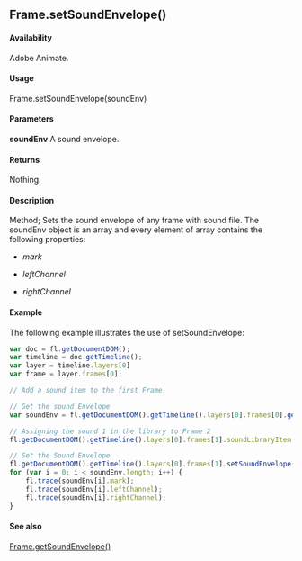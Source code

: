 ## Frame.setSoundEnvelope()

#### Availability

Adobe Animate.

#### Usage

Frame.setSoundEnvelope(soundEnv)

#### Parameters

**soundEnv** A sound envelope.

#### Returns

Nothing.

#### Description

Method; Sets the sound envelope of any frame with sound file. The soundEnv object is an array and every element of array contains the following properties:

- *mark*

- *leftChannel*

- *rightChannel*

#### Example

The following example illustrates the use of setSoundEnvelope:

```javascript
var doc = fl.getDocumentDOM();
var timeline = doc.getTimeline();
var layer = timeline.layers[0]
var frame = layer.frames[0];

// Add a sound item to the first Frame

// Get the sound Envelope
var soundEnv = fl.getDocumentDOM().getTimeline().layers[0].frames[0].getSoundEnvelope();

// Assigning the sound 1 in the library to Frame 2 
fl.getDocumentDOM().getTimeline().layers[0].frames[1].soundLibraryItem = fl.getDocumentDOM().library.items[1];

// Set the Sound Envelope 
fl.getDocumentDOM().getTimeline().layers[0].frames[1].setSoundEnvelope(soundEnv);
for (var i = 0; i < soundEnv.length; i++) { 
    fl.trace(soundEnv[i].mark);
    fl.trace(soundEnv[i].leftChannel); 
    fl.trace(soundEnv[i].rightChannel);
}
```

#### See also

[Frame.getSoundEnvelope()](../Frame_object/Frame8.md)
